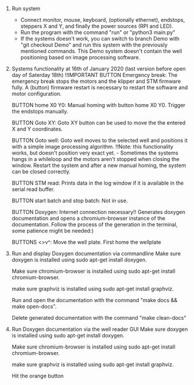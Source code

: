 1. Run system
    - Connect monitor, mouse, keyboard, (optionally ethernet), endstops, steppers X and Y, and finally the power sources (RPI and LED).
    - Run the program with the command "run" or "python3 main.py"
    - If the systems doesn't work, you can switch to branch Demo with "git checkout Demo" and run this system with the previously mentioned commands. 
      This Demo system doesn't contain the well positioning based on image processing software.

2. Systems functionality at 16th of January 2020 (last version before open day of Saterday 18th)
    !!IMPORTANT BUTTON Emergency break:
	    The emergency break stops the motors and the klipper and STM firmware fully. A (button) firmware restart is necessary to restart the software and motor configuration.

    BUTTON home X0 Y0:
	    Manual homing with button home X0 Y0. Trigger the endstops manually.
    
    BUTTON Goto XY:
	    Goto XY button can be used to move the the entered X and Y coordinates.
    
    BUTTON Goto well:
	    Goto well moves to the selected well and positions it with a simple image processing algorithm. 
		!!Note: this functionality works, but doesn't position very exact yet. 
		    - Sometimes the systems hangs in a whileloop and the motors aren't stopped when closing the window. Restart the system and after a new manual homing, the system can be closed correctly.
    
    BUTTON STM read:
	    Prints data in the log window if it is available in the serial read buffer.
    
    BUTTON start batch and stop batch:
	    Not in use.
    
    BUTTON Doxygen:
	    Internet connection necessary!! Generates doxygen documentation and opens a chromium-browser instance of the documentation. 
	    Follow the process of the generation in the terminal, some patience might be needed:)
    
    BUTTONS <>v^:
            Move the well plate. First home the wellplate

3. Run and display Doxygen documentation via commandline
    Make sure doxygen is installed using sudo apt-get install doxygen.

    Make sure chromium-browser is installed using sudo apt-get install chromium-browser.

    make sure graphviz is installed using sudo apt-get install graphviz.

    Run and open the documentation with the command "make docs && make open-docs". 

    Delete generated documentation with the command "make clean-docs"

4. Run Doxygen documentation via the well reader GUI
    Make sure doxygen is installed using sudo apt-get install doxygen.

    Make sure chromium-browser is installed using sudo apt-get install chromium-browser.

    make sure graphviz is installed using sudo apt-get install graphviz.

    Hit the orange button
